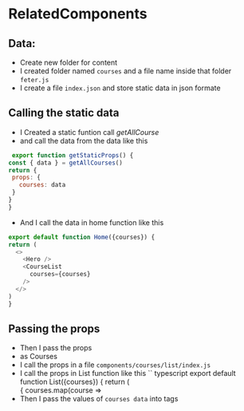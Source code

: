 # RelatedComponents

  ## Data:
  
  - Create new folder for content
  - I created folder named `courses` and a file name inside that folder `feter.js`
  - I create a file `index.json` and store static data in json formate
  ## Calling the static data 
  -  I Created a static funtion call *getAllCourse* 
  -  and call the data from the  data like this
   ```javascript
    export function getStaticProps() {
  const { data } = getAllCourses()
  return {
    props: {
      courses: data
    }
  }
}
```
  - And I call the data in home function like this
  ```Javascript
  export default function Home({courses}) {
  return (
    <>
      <Hero />
      <CourseList
        courses={courses}
      />
    </>
  )
}
```
## Passing the props 
- Then I pass the props
- as Courses
- I call the props in a file `components/courses/list/index.js`
- I call the props in List function like this
`` typescript
export default function List({courses}) {
  return (
    <section className="grid grid-cols-2 gap-4 mb-5">
      { courses.map(course =>
        <div
          key={course.id}
          ```
- Then I pass the values of `courses data` into tags

      
